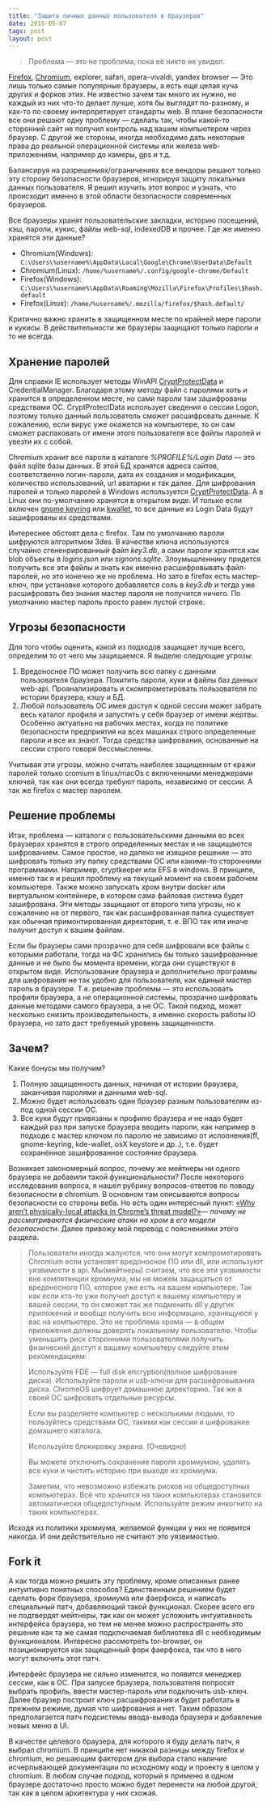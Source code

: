 ```yaml
---
title: "Защита личных данных пользователя в браузерах"
date: 2015-05-07
tags: post
layout: post
---
```


> Проблема — это не проблема, пока её никто не увидел.

[Firefox](https://developer.mozilla.org/en-US/Firefox), [Chromium](http://dev.chromium.org/Home), explorer, safari, opera-vivaldi, yandex browser — Это лишь только самые популярные браузеры, а есть еще целая куча других и форков этих. Не известно зачем так много их нужно, но каждый из них что-то делает лучше, хотя бы выглядят по-разному, и как-то по своему интерпретирует стандарты web. В плане безопасности все они решают одну проблему — сделать так, чтобы какой-то сторонний сайт не получил контроль над вашим компьютером через браузер. С другой же стороны, иногда необходимо дать некоторые права до реальной операционной системы или железа web-приложениям, например до камеры, gps и т.д.

Балансируя на разрешениях/ограничениях все вендоры решают только эту сторону безопасности браузеров, игнорируя защиту локальных данных пользователя. Я решил изучить этот вопрос и узнать, что происходит именно в этой области безопасности современных браузеров.

Все браузеры хранят пользовательские закладки, историю посещений, кэш, пароли, кукис, файлы web-sql, indexedDB и прочее. Где же именно хранятся эти данные?

- Chromium(Windows): `C:\Users\%username%\AppData\Local\Google\Chrome\UserData\Default`
- Chromium(Linux): `/home/%username%/.config/google-chrome/Default`
- Firefox(Windows): `C:\Users\%username%\AppData\Roaming\Mozilla\Firefox\Profiles\$hash.default`
- Firefox(Linux): `/home/%username%/.mozilla/firefox/$hash.default/`

Критично важно хранить в защищенном месте по крайней мере пароли и кукисы. В действительности же браузеры защищают только пароли и то не всегда.

## Хранение паролей

Для справки IE использует методы WinAPI [CryptProtectData](<https://msdn.microsoft.com/en-us/library/windows/desktop/aa380261(v=vs.85).aspx>) и CredentialManager. Благодаря этому методу файл с паролями хоть и хранится в определенном месте, но сами пароли там зашифрованы средствами ОС. CryptProtectData использует сведения о сессии Logon, поэтому только данный пользователь сможет расшифровать данные. К сожалению, если вирус уже окажется на компьютере, то он сам сможет распаковать от имени этого пользователя все файлы паролей и увезти их с собой.

Chromium хранит все пароли в каталоге _%PROFILE%/Login Data_ — это файл sqlite базы данных. В этой БД хранятся адреса сайтов, соответственно логин-пароли, дата их создания и модификации, количество использований, url аватарки и так далее. Для шифрования паролей и только паролей в Windows используется [CryptProtectData](<https://msdn.microsoft.com/en-us/library/windows/desktop/aa380261(v=vs.85).aspx>). А в Linux они по-умолчанию хранятся в открытом виде. И только если включен [gnome keyring](https://wiki.gnome.org/action/show/Projects/GnomeKeyring?action=show&redirect=GnomeKeyring) или [kwallet](https://en.wikipedia.org/wiki/KWallet), то все данные из Login Data будут зашифрованы их средствами.

Интереснее обстоят дела с firefox. Там по умолчанию пароли шифруются алгоритмом 3des. В качестве ключа используются случайно сгененрированный файл _key3.db_, а сами пароли хранятся как blob объекты в _logins.json_ или _signons.sqlite_. Злоумышленнику придется получить все эти файлы и знать как именно расшифровывать файл-паролей, но это конечно же не проблема. Но зато в firefox есть мастер-ключ, при установке которого добавляется соль в _key3.db_ и тогда уже расшифровать без знания мастер пароля не получится ничего. По умолчанию мастер пароль просто равен пустой строке.

## Угрозы безопасности

Для того чтобы оценить, какой из подходов защищает лучше всего, определим то от чего мы защищаемся. Я выделю следующие угрозы:

1. Вредоносное ПО может получить всю папку с данными пользователя браузера. Похитить пароли, куки и файлы баз данных web-api. Проанализировать и скомпрометировать пользователя по истории браузера, кэшу и БД.
2. Любой пользователь ОС имея доступ к одной сессии может забрать весь каталог профиля и запустить у себя браузер от имени жертвы. Особенно актуально на рабочих местах, когда по политике безопасности предприятия на всех машинах строго определенные пароли и все их знают. Тогда средства шифрования, основанные на сессии строго говоря бессмысленны.

Учитывая эти угрозы, можно считать наиболее защищенным от кражи паролей только cromium в linux/macOs с включенными менеджерами ключей, так как они всегда требуют пароль, независимо от сессии. А так же firefox с мастер паролем.

## Решение проблемы

Итак, проблема — каталоги с пользовательскими данными во всех браузерах хранятся в строго определенных местах и не защищаются шифрованием. Самое простое, но далеко не изящное решение — это шифровать только эту папку средствами ОС или какими-то сторонними программами. Например, cryptkeeper или EFS в windows. В принципе, именно так я и решил проблему на текущий момент на своем рабочем компьютере. Также можно запускать хром внутри docker или виртуальном контейнере, в котором сама файловая система будет зашифрована. Эти методы защищают от второго типа угрозы, но к сожалению не от первого, так как расшифрованная папка существует как обычная примонтированная директория, т. е. ВПО так или иначе получит доступ к вашим файлам.

Если бы браузеры сами прозрачно для себя шифровали все файлы с которыми работали, тогда на ФС хранились бы только зашифрованные данные и не было бы момента времени, когда они существуют в открытом виде. Использование браузера и дополнительно программы для шифрования не так удобно для пользователя, как единый мастер пароль в браузере. Т.е. решение проблемы — это использовать профили браузера, а не операционной системы, прозрачно шифровать данные методами самого браузера, а не ОС. Такой подход, может несколько снизить производительность, а именно скорость работы IO браузера, но зато даст требуемый уровень защищенности.

## Зачем?

Какие бонусы мы получим?

1. Полную защищенность данных, начиная от истории браузера, заканчивая паролями и данными web-sql.
2. Можно будет использовать один браузер разным пользователям из-под одной сессии ОС.
3. Все куки будут привязаны к профилю браузера и не надо будет каждый раз при запуске браузера вводить пароли, как например в подходе с мастер ключом по паролю не зависимо от исполнения(ff, gnome-keyring, kde-wallet, osX keystore и др..), т.е. будет сохранённое зашифрованное состояние браузера.

Возникает закономерный вопрос, почему же мейтнеры ни одного браузера не добавили такой функциональности? После некоторого исследования вопроса, я нашел рубрику вопросов-ответов по поводу безопасности в chromium. В основном там описываются вопросы безопасности со стороны веба. Но есть один интересный пункт: [«Why aren’t physically-local attacks in Chrome’s threat model?»](http://dev.chromium.org/Home/chromium-security/security-faq#TOC-Why-aren-t-physically-local-attacks-in-Chrome-s-threat-model-)— _почему не рассматриваются физические атаки на хром в его модели безопасности_. Далее привожу мой перевод с пояснениями этого раздела.

> Пользователи иногда жалуются, что они могут компрометировать Chromium если установят вредоносное ПО или dll, или используют уязвимости в api. Мы(мейтнеры) считаем, что все эти уязвимости вне компетенции хромиума, мы не можем защищаться от вредоносного ПО, которое уже есть на вашем компьютере. Так как если кто-то уже получил доступ к вашему компьютеру и вашей сессии, то он сможет так же подменить dll у других приложений и вообще получить всю информацию, хранящуюся у вас на компьютере. Это не проблема хрома — в общем приложения должны доверять локальному пользователю. Чтобы уменьшить риск сторонними пользователями получить физический доступ к вашему компьютеру следуйте этим рекомендациям:
>
> Используйте FDE — full disk encryption(полное шифрование диска). Используйте пароли и usb-ключи для расшифровывания диска. ChromeOS шифрует домашнюю директорию. Так же в своей ОС шифровать отдельные ресурсы.
>
> Если вы разделяете компьютер с несколькими людьми, то пользуйтесь средствами ОС, такими как сессии и шифрование домашнего каталога.
>
> Используйте блокировку экрана. (Очевидно)
>
> Вы можете отключить сохранение пароля хромиумом, удалять все куки и чистить историю при выходе из хромиума.
>
> Заметим, что невозможно избежать рисков на общедоступных компьютерах. Всё что хранится на таких компьютерах становится автоматически общедоступным. Используйте режим инкогнито на таких компьютерах.

Исходя из политики хромиума, желаемой функции у них не появится никогда. И они действительно не считают это уязвимостью.

## Fork it

А как тогда можно решить эту проблему, кроме описанных ранее интуитивно понятных способов? Единственным решением будет сделать форк браузера, хромиума или фаерфокса, и написать специальный патч, добавляющий такой функционал. Скорее всего его не подтвердят мейтнеры, так как он может усложнить интуитивность интерфейса браузера, но тем не менее можно распространять это решение как та же самая подключаемая библиотека dll с необходимым функционалом. Интересно рассмотреть tor-browser, он позиционируется как защищенный форк фаерфокса, так что в него могут включить этот патч.

Интерфейс браузера не сильно изменится, но появится менеджер сессии, как в ОС. При запуске браузера, пользователя попросят выбрать профиль, ввести мастер-пароль или подключить usb-ключ. Далее браузер построит ключ расшифрования и будет работать в прежнем режиме, думая что шифрования и нет. Таким образом предполагается патч подсистемы ввода-вывода браузера и добавление новых меню в UI.

В качестве целевого браузера, для которого я буду делать патч, я выбрал chromium. В принципе нет никакой разницы между firefox и chromium, но решающим фактором для выбора стало наличие исчерпывающей документации по исходному коду и проекту в целом у chromium. В любом случае подход, который я применю в одном браузере достаточно просто можно будет перенести на любой другой, так как в целом архитектура у них схожая.

